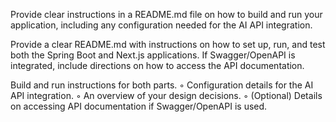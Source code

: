 Provide clear instructions in a README.md file on how to build and run your application,
including any configuration needed for the AI API integration.

Provide a clear README.md with instructions on how to set up, run, and test both the
Spring Boot and Next.js applications. If Swagger/OpenAPI is integrated, include directions
on how to access the API documentation.

Build and run instructions for both parts.
◦ Configuration details for the AI API integration.
◦ An overview of your design decisions.
◦ (Optional) Details on accessing API documentation if Swagger/OpenAPI is used.